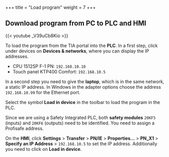 +++
title = "Load program"
weight = 7
+++

## Download program from PC to PLC and HMI

<div class="shadow">
  {{< youtube _V39uCb8Kio >}}
</div>

To load the program from the TIA portal into the **PLC**. In a first step, click under devices on **Devices & networks**, where you can display the IP addresses.

* CPU 1512SP F-1 PN: `192.168.10.10`
* Touch panel KTP400 Comfort: `192.168.10.5`

In a second step you need to give the **laptop**, which is in the same network, a static IP address. In Windows in the adapter options choose the address `192.168.10.99` for the Ethernet port.

Select the symbol **Load in device** in the toolbar to load the program in the PLC.

Since we are using a Safety Integrated PLC, both **safety modules** `20KF5` (inputs) and `20KF6` (outputs) need to be identified. You need to assign a Profisafe address.

On the **HMI**, click **Settings** > **Transfer** > **PN/IE** > **Properties...** > **PN_X1** > **Specify an IP Address** > `192.168.10.5` to set the IP address. Additionally you need to click on **Load in device**.